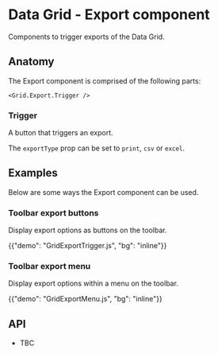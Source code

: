 # Data Grid - Export component

<p class="description">Components to trigger exports of the Data Grid.</p>

## Anatomy

The Export component is comprised of the following parts:

```tsx
<Grid.Export.Trigger />
```

### Trigger

A button that triggers an export.

The `exportType` prop can be set to `print`, `csv` or `excel`[<span class="plan-premium"></span>](/x/introduction/licensing/#premium-plan 'Premium plan').

## Examples

Below are some ways the Export component can be used.

### Toolbar export buttons

Display export options as buttons on the toolbar.

{{"demo": "GridExportTrigger.js", "bg": "inline"}}

### Toolbar export menu

Display export options within a menu on the toolbar.

{{"demo": "GridExportMenu.js", "bg": "inline"}}

## API

- TBC
